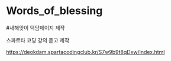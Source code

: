 ﻿# Words_of_blessing
#새해맞이 덕담페이지 제작

스파르타 코딩 강의 듣고 제작

https://deokdam.spartacodingclub.kr/S7w9b9t8qDxw/index.html

